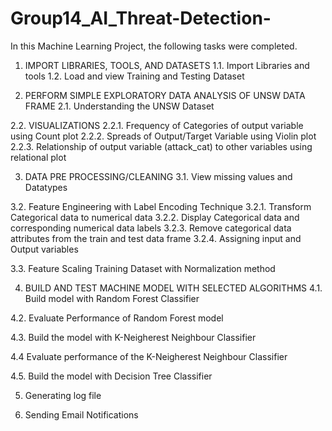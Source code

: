 # Group14_AI_Threat-Detection-
In this Machine Learning Project, the following tasks were completed.

1. IMPORT LIBRARIES, TOOLS, AND DATASETS
1.1. Import Libraries and tools
1.2. Load and view Training and Testing Dataset

2. PERFORM SIMPLE EXPLORATORY DATA ANALYSIS OF UNSW DATA FRAME
2.1. Understanding the UNSW Dataset

2.2. VISUALIZATIONS
2.2.1. Frequency of Categories of output variable using Count plot
2.2.2. Spreads of Output/Target Variable using Violin plot
2.2.3. Relationship of output variable (attack_cat) to other variables using relational plot



3. DATA PRE PROCESSING/CLEANING
3.1. View missing values and Datatypes

3.2. Feature Engineering with Label Encoding Technique
3.2.1. Transform Categorical data to numerical data
3.2.2. Display Categorical data and corresponding numerical data labels
3.2.3. Remove categorical data attributes from the train and test data frame
3.2.4. Assigning input and Output variables

3.3. Feature Scaling Training Dataset with Normalization method



4. BUILD AND TEST MACHINE MODEL WITH SELECTED ALGORITHMS
4.1. Build model with Random Forest Classifier

4.2. Evaluate Performance of Random Forest model

4.3. Build the model with K-Neigherest Neighbour Classifier

4.4 Evaluate performance of the K-Neigherest Neighbour Classifier

4.5. Build the model with Decision Tree Classifier



5. Generating log file

5. Sending Email Notifications
